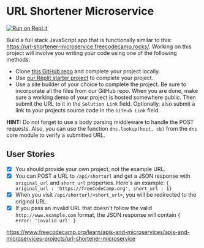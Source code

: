 # URL Shortener Microservice

[![Run on Repl.it](https://repl.it/badge/github/nadiemedicejose/boilerplate-project-urlshortener)](https://repl.it/github/nadiemedicejose/boilerplate-project-urlshortener)

Build a full stack JavaScript app that is functionally similar to this: https://url-shortener-microservice.freecodecamp.rocks/. Working on this project will involve you writing your code using one of the following methods:

* Clone [this GitHub repo](https://github.com/freeCodeCamp/boilerplate-project-urlshortener/) and complete your project locally.
* Use [our Replit starter project](https://replit.com/github/freeCodeCamp/boilerplate-project-urlshortener) to complete your project.
* Use a site builder of your choice to complete the project. Be sure to incorporate all the files from our GitHub repo.
When you are done, make sure a working demo of your project is hosted somewhere public. Then submit the URL to it in the `Solution Link` field. Optionally, also submit a link to your projects source code in the `GitHub Link` field.

**HINT:** Do not forget to use a body parsing middleware to handle the POST requests. Also, you can use the function `dns.lookup(host, cb)` from the `dns` core module to verify a submitted URL.

## User Stories
* [x] You should provide your own project, not the example URL.
* [x] You can POST a URL to `/api/shorturl` and get a JSON response with `original_url` and `short_url` properties. Here's an example: `{ original_url : 'https://freeCodeCamp.org', short_url : 1}`
* [x] When you visit `/api/shorturl/<short_url>`, you will be redirected to the original URL.
* [x] If you pass an invalid URL that doesn't follow the valid `http://www.example.com` format, the JSON response will contain `{ error: 'invalid url' }`

https://www.freecodecamp.org/learn/apis-and-microservices/apis-and-microservices-projects/url-shortener-microservice